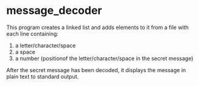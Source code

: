 # message_decoder
This program creates a linked list and adds elements to it from a file with each line containing: 
<ol>
<li>a letter/character/space</li>
<li>a space</li>
<li>a number (positionof the letter/character/space in the secret message)</li>
</ol>

After the secret message has been decoded, it displays the message in plain text to standard output.
